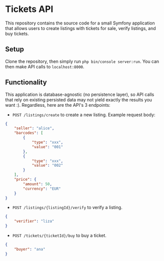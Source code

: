 # Tickets API

This repository contains the source code for a small Symfony application that allows users to create listings with tickets for sale, verify listings, and buy tickets.

## Setup

Clone the repository, then simply run `php bin/console server:run`.
You can then make API calls to `localhost:8000`.

## Functionality

This application is database-agnostic (no persistence layer), so API calls that rely on existing persisted data may not yield exactly the results you want :).
Regardless, here are the API's 3 endpoints:

- `POST /listings/create` to create a new listing. 
Example request body:
```json
{
	"seller": "alice",
	"barcodes": [
		{
			"type": "xxx",
			"value": "001"
		},
		{
			"type": "xxx",
			"value": "002"
		}
	],
	"price": {
		"amount": 50,
		"currency": "EUR"
	}
}
```


- `POST /listings/{listingId}/verify` to verify a listing.
```json
{
	"verifier": "liza"
}
```


- `POST /tickets/{ticketId}/buy` to buy a ticket.
```json
{
	"buyer": "ana"
}
```
